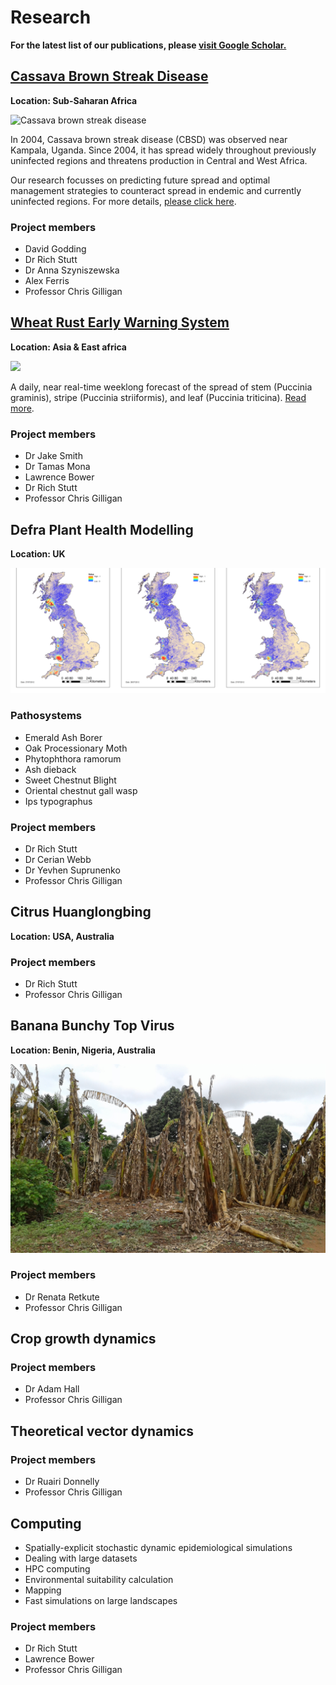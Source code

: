 # Research

**For the latest list of our publications, please [visit Google Scholar.](https://scholar.google.co.uk/citations?hl=en&user=GriJOGgAAAAJ&view_op=list_works&sortby=pubdate)**


## [Cassava Brown Streak Disease](research/cbsd.md)

**Location: Sub-Saharan Africa**

<img src="../../images/cbsd.jpg" alt="Cassava brown streak disease" width="400"/>


In 2004, Cassava brown streak disease (CBSD) was observed near Kampala, Uganda. Since 2004, it has spread widely throughout previously uninfected regions and threatens production in Central and West Africa. 

Our research focusses on predicting future spread and optimal management strategies to counteract spread in endemic and currently uninfected regions. For more details, [please click here](research/cbsd.md).


### Project members

- David Godding
- Dr Rich Stutt
- Dr Anna Szyniszewska
- Alex Ferris
- Professor Chris Gilligan

## [Wheat Rust Early Warning System](research/wheat_rust.md)

**Location: Asia & East africa**

<img src="../../images/deposition_southasia.png" width="600"/>

A daily, near real-time weeklong forecast of the spread of stem (Puccinia graminis), stripe
(Puccinia striiformis), and leaf (Puccinia triticina). [Read more](research/wheat_rust.md).

### Project members

- Dr Jake Smith
- Dr Tamas Mona
- Lawrence Bower
- Dr Rich Stutt
- Professor Chris Gilligan

## Defra Plant Health Modelling

**Location: UK**

![](images/defra.png)


### Pathosystems

- Emerald Ash Borer
- Oak Processionary Moth
- Phytophthora ramorum
- Ash dieback 
- Sweet Chestnut Blight
- Oriental chestnut gall wasp
- Ips typographus


### Project members

- Dr Rich Stutt
- Dr Cerian Webb
- Dr Yevhen Suprunenko
- Professor Chris Gilligan

## Citrus Huanglongbing

**Location: USA, Australia**

### Project members

- Dr Rich Stutt
- Professor Chris Gilligan

## Banana Bunchy Top Virus

**Location: Benin, Nigeria, Australia**

![](images/bbtv.png)

### Project members

- Dr Renata Retkute
- Professor Chris Gilligan

## Crop growth dynamics

### Project members

- Dr Adam Hall
- Professor Chris Gilligan

## Theoretical vector dynamics

### Project members

- Dr Ruairi Donnelly
- Professor Chris Gilligan

## Computing

- Spatially-explicit stochastic dynamic epidemiological simulations
- Dealing with large datasets
- HPC computing
- Environmental suitability calculation
- Mapping
- Fast simulations on large landscapes

### Project members

- Dr Rich Stutt
- Lawrence Bower
- Professor Chris Gilligan


